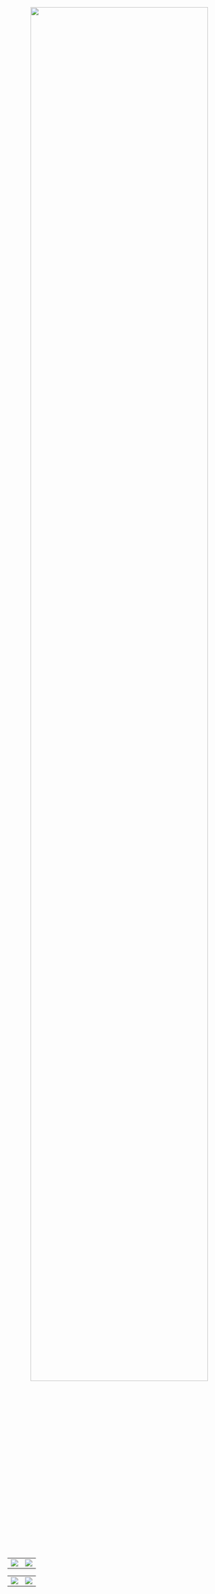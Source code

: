 <p align="center"><img width="89%" src=https://s3.nca10.net/misskey/2689d285-88fc-470e-aa78-758885c0ac8c.png></p>

<table align="center">
  <tr>
    <td><img src="https://github-readme-stats.vercel.app/api?username=nullnyat&layout=compact&hide_border=ture&show_icons=ture&bg_color=FFFFFF00&icon_color=CECEFF&text_color=B0CBE7&title_color=96CCE7&count_private=ture"/></td>
    <td><img src="https://github-readme-stats.vercel.app/api/top-langs/?username=nullnyat&layout=compact&count_private=true&bg_color=FFFFFF00&title_color=96CCE7&text_color=B0CBE7&langs_count=8&hide_border=true"/></td>
  </tr>
</table>
<table align="center">
  <tr>
    <td><img src="https://github-readme-stats.vercel.app/api/wakatime?username=nullnyat&bg_color=FFFFFF00&title_color=96CCE7&text_color=B0CBE7&hide_border=ture&langs_count=5"/></td>
    <td><img  src="https://s3.nca10.net/misskey/fa516d86-37e8-407e-aa69-b534444ee7a9.png">
  </tr>
</table>
